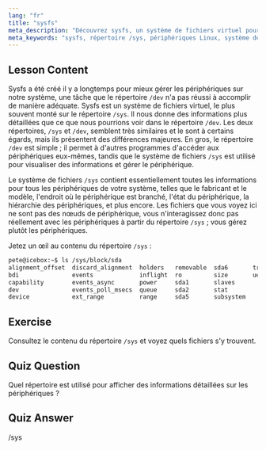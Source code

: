 ```yaml
---
lang: "fr"
title: "sysfs"
meta_description: "Découvrez sysfs, un système de fichiers virtuel pour des informations et une gestion détaillées des périphériques Linux. Comprenez /sys vs /dev. Commencez votre parcours Linux !"
meta_keywords: "sysfs, répertoire /sys, périphériques Linux, système de fichiers virtuel, tutoriel Linux, guide du débutant"
---
```


## Lesson Content

Sysfs a été créé il y a longtemps pour mieux gérer les périphériques sur notre système, une tâche que le répertoire `/dev` n'a pas réussi à accomplir de manière adéquate. Sysfs est un système de fichiers virtuel, le plus souvent monté sur le répertoire `/sys`. Il nous donne des informations plus détaillées que ce que nous pourrions voir dans le répertoire `/dev`. Les deux répertoires, `/sys` et `/dev`, semblent très similaires et le sont à certains égards, mais ils présentent des différences majeures. En gros, le répertoire `/dev` est simple ; il permet à d'autres programmes d'accéder aux périphériques eux-mêmes, tandis que le système de fichiers `/sys` est utilisé pour visualiser des informations et gérer le périphérique.

Le système de fichiers `/sys` contient essentiellement toutes les informations pour tous les périphériques de votre système, telles que le fabricant et le modèle, l'endroit où le périphérique est branché, l'état du périphérique, la hiérarchie des périphériques, et plus encore. Les fichiers que vous voyez ici ne sont pas des nœuds de périphérique, vous n'interagissez donc pas réellement avec les périphériques à partir du répertoire `/sys` ; vous gérez plutôt les périphériques.

Jetez un œil au contenu du répertoire `/sys` :

```bash
pete@icebox:~$ ls /sys/block/sda
alignment_offset  discard_alignment  holders   removable  sda6       trace
bdi               events             inflight  ro         size       uevent
capability        events_async       power     sda1       slaves
dev               events_poll_msecs  queue     sda2       stat
device            ext_range          range     sda5       subsystem
```

## Exercise

Consultez le contenu du répertoire `/sys` et voyez quels fichiers s'y trouvent.

## Quiz Question

Quel répertoire est utilisé pour afficher des informations détaillées sur les périphériques ?

## Quiz Answer

/sys
